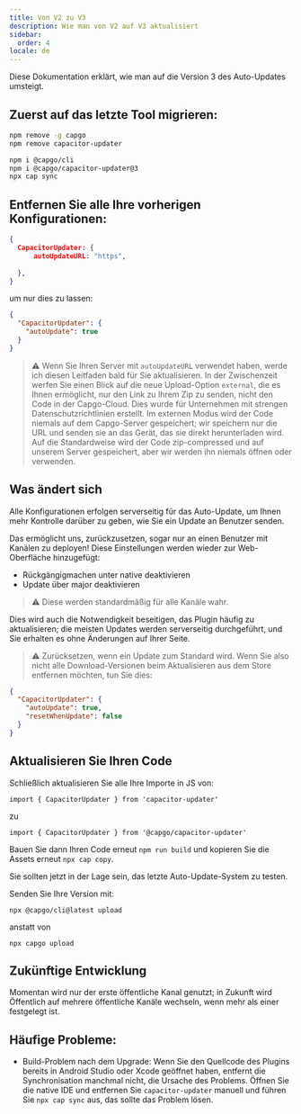 ```yaml
---
title: Von V2 zu V3
description: Wie man von V2 auf V3 aktualisiert
sidebar:
  order: 4
locale: de
---
```


Diese Dokumentation erklärt, wie man auf die Version 3 des Auto-Updates umsteigt.

## Zuerst auf das letzte Tool migrieren:

```bash
npm remove -g capgo
npm remove capacitor-updater

npm i @capgo/cli
npm i @capgo/capacitor-updater@3
npx cap sync
```

## Entfernen Sie alle Ihre vorherigen Konfigurationen:

```json
{
  CapacitorUpdater: {
      autoUpdateURL: "https",
      
  },
}
```

um nur dies zu lassen:

```json
{
  "CapacitorUpdater": {
    "autoUpdate": true
  }
}
```

> ⚠️ Wenn Sie Ihren Server mit `autoUpdateURL` verwendet haben, werde ich diesen Leitfaden bald für Sie aktualisieren. In der Zwischenzeit werfen Sie einen Blick auf die neue Upload-Option `external`, die es Ihnen ermöglicht, nur den Link zu Ihrem Zip zu senden, nicht den Code in der Capgo-Cloud. Dies wurde für Unternehmen mit strengen Datenschutzrichtlinien erstellt. Im externen Modus wird der Code niemals auf dem Capgo-Server gespeichert; wir speichern nur die URL und senden sie an das Gerät, das sie direkt herunterladen wird. Auf die Standardweise wird der Code zip-compressed und auf unserem Server gespeichert, aber wir werden ihn niemals öffnen oder verwenden.

## Was ändert sich

Alle Konfigurationen erfolgen serverseitig für das Auto-Update, um Ihnen mehr Kontrolle darüber zu geben, wie Sie ein Update an Benutzer senden.

Das ermöglicht uns, zurückzusetzen, sogar nur an einen Benutzer mit Kanälen zu deployen! Diese Einstellungen werden wieder zur Web-Oberfläche hinzugefügt:

* Rückgängigmachen unter native deaktivieren
* Update über major deaktivieren

> ⚠️ Diese werden standardmäßig für alle Kanäle wahr.

Dies wird auch die Notwendigkeit beseitigen, das Plugin häufig zu aktualisieren; die meisten Updates werden serverseitig durchgeführt, und Sie erhalten es ohne Änderungen auf Ihrer Seite.

> ⚠️ Zurücksetzen, wenn ein Update zum Standard wird. Wenn Sie also nicht alle Download-Versionen beim Aktualisieren aus dem Store entfernen möchten, tun Sie dies:

```json
{
  "CapacitorUpdater": {
    "autoUpdate": true,
    "resetWhenUpdate": false
  }
}
```

## Aktualisieren Sie Ihren Code

Schließlich aktualisieren Sie alle Ihre Importe in JS von:

```
import { CapacitorUpdater } from 'capacitor-updater'
```

zu

```
import { CapacitorUpdater } from '@capgo/capacitor-updater'
```

Bauen Sie dann Ihren Code erneut `npm run build` und kopieren Sie die Assets erneut `npx cap copy`.

Sie sollten jetzt in der Lage sein, das letzte Auto-Update-System zu testen.

Senden Sie Ihre Version mit:

```
npx @capgo/cli@latest upload
```

anstatt von

```
npx capgo upload
```

## Zukünftige Entwicklung

Momentan wird nur der erste öffentliche Kanal genutzt; in Zukunft wird Öffentlich auf mehrere öffentliche Kanäle wechseln, wenn mehr als einer festgelegt ist.

## Häufige Probleme:

* Build-Problem nach dem Upgrade: Wenn Sie den Quellcode des Plugins bereits in Android Studio oder Xcode geöffnet haben, entfernt die Synchronisation manchmal nicht, die Ursache des Problems. Öffnen Sie die native IDE und entfernen Sie `capacitor-updater` manuell und führen Sie `npx cap sync` aus, das sollte das Problem lösen.